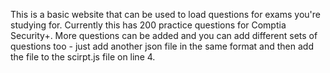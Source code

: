 This is a basic website that can be used to load questions for exams you're studying for. Currently this has 200 practice questions for Comptia Security+.
More questions can be added and you can add different sets of questions too - just add another json file in the same format and then add the file to the scirpt.js file on line 4.
